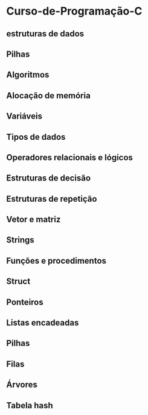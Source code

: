 # Curso-de-Programação-C

## estruturas de dados

## Pilhas

## Algoritmos

## Alocação de memória

## Variáveis

## Tipos de dados

## Operadores relacionais e lógicos

## Estruturas de decisão

## Estruturas de repetição

## Vetor e matriz

## Strings

## Funções e procedimentos

## Struct

## Ponteiros

## Listas encadeadas

## Pilhas

## Filas

## Árvores

## Tabela hash